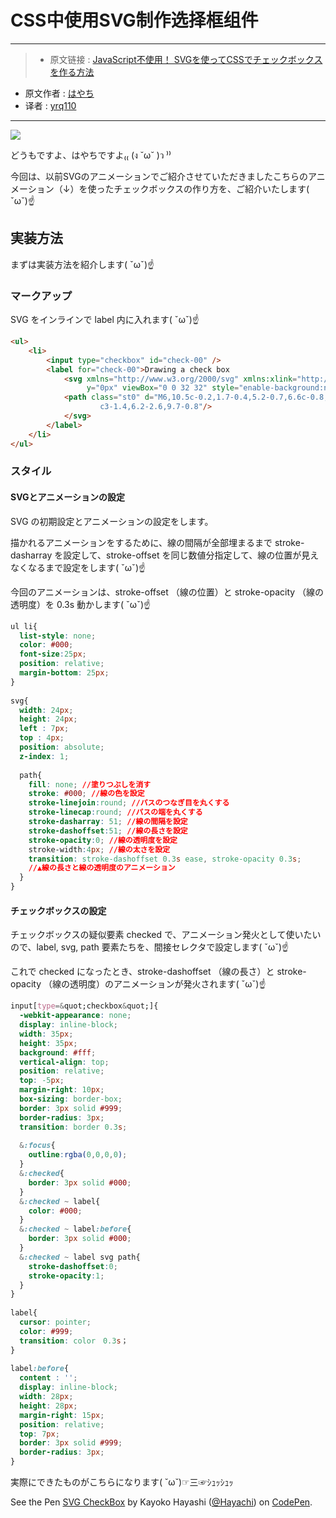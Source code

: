 # CSS中使用SVG制作选择框组件
***

>* 原文链接 : [JavaScript不使用！ SVGを使ってCSSでチェックボックスを作る方法](https://liginc.co.jp/315466)
* 原文作者 : [はやち](https://liginc.co.jp/member/member_detail?user=hayachi)
* 译者 : [yrq110](https://github.com/yrq110)

***

![](https://cdn.liginc.co.jp/wp-content/uploads/2016/12/14832784866283400_43-1310x874.jpg)


どうもですよ、はやちですよ₍₍ (ง ˘ω˘ )ว ⁾⁾

今回は、以前SVGのアニメーションでご紹介させていただきましたこちらのアニメーション（↓）を使ったチェックボックスの作り方を、ご紹介いたします( ˇωˇ)☝


## 実装方法

まずは実装方法を紹介します( ˇωˇ)☝

### マークアップ

SVG をインラインで label 内に入れます( ˇωˇ)☝

```html
<ul>
    <li>
        <input type="checkbox" id="check-00" />
        <label for="check-00">Drawing a check box
            <svg xmlns="http://www.w3.org/2000/svg" xmlns:xlink="http://www.w3.org/1999/xlink" x="0px"
                 y="0px" viewBox="0 0 32 32" style="enable-background:new 0 0 32 32;" xml:space="preserve">
            <path class="st0" d="M6,10.5c-0.2,1.7-0.4,5.2-0.7,6.6c-0.8,2.7-1.7,5.3-2.7,7.8c3.5-2,8.9-7.5,13.3-11.3c1.2-1,2.5-2.1,3.9-2.8
                    c3-1.4,6.2-2.6,9.7-0.8"/>
            </svg>
        </label>
    </li>
</ul>
```

### スタイル

#### SVGとアニメーションの設定

SVG の初期設定とアニメーションの設定をします。

描かれるアニメーションをするために、線の間隔が全部埋まるまで stroke-dasharray を設定して、stroke-offset を同じ数値分指定して、線の位置が見えなくなるまで設定をします( ˇωˇ)☝

今回のアニメーションは、stroke-offset （線の位置）と stroke-opacity （線の透明度）を 0.3s 動かします( ˇωˇ)☝

```css
ul li{
  list-style: none;
  color: #000;
  font-size:25px;
  position: relative;
  margin-bottom: 25px;
}
 
svg{
  width: 24px;
  height: 24px;
  left : 7px;
  top : 4px;
  position: absolute;
  z-index: 1;
 
  path{
    fill: none; //塗りつぶしを消す
    stroke: #000; //線の色を設定
    stroke-linejoin:round; //パスのつなぎ目を丸くする
    stroke-linecap:round; //パスの端を丸くする
    stroke-dasharray: 51; //線の間隔を設定
    stroke-dashoffset:51; //線の長さを設定
    stroke-opacity:0; //線の透明度を設定
    stroke-width:4px; //線の太さを設定
    transition: stroke-dashoffset 0.3s ease, stroke-opacity 0.3s;
    //▲線の長さと線の透明度のアニメーション
  }
}
```
#### チェックボックスの設定

チェックボックスの疑似要素 checked で、アニメーション発火として使いたいので、label, svg, path 要素たちを、間接セレクタで設定します( ˇωˇ)☝

これで checked になったとき、stroke-dashoffset （線の長さ）と stroke-opacity （線の透明度）のアニメーションが発火されます( ˇωˇ)☝

```css
input[type=&quot;checkbox&quot;]{
  -webkit-appearance: none;
  display: inline-block;
  width: 35px;
  height: 35px;
  background: #fff;
  vertical-align: top;
  position: relative;
  top: -5px;
  margin-right: 10px;
  box-sizing: border-box;
  border: 3px solid #999;
  border-radius: 3px;
  transition: border 0.3s;
 
  &:focus{
    outline:rgba(0,0,0,0);
  }
  &:checked{
    border: 3px solid #000;
  }
  &:checked ~ label{
    color: #000;
  }
  &:checked ~ label:before{
    border: 3px solid #000;
  }
  &:checked ~ label svg path{
    stroke-dashoffset:0;
    stroke-opacity:1;
  }
}
 
label{
  cursor: pointer;
  color: #999;
  transition: color　0.3s；
}
 
label:before{
  content : '';
  display: inline-block;
  width: 28px;
  height: 28px;
  margin-right: 15px;
  position: relative;
  top: 7px;
  border: 3px solid #999;
  border-radius: 3px;
}
```

実際にできたものがこちらになります( ˘ω˘)☞三☞ｼｭｯｼｭｯ

<p data-height="265" data-theme-id="0" data-slug-hash="ZBYqyW" data-default-tab="css,result" data-user="Hayachi" data-embed-version="2" data-pen-title="SVG CheckBox" class="codepen">See the Pen <a href="http://codepen.io/Hayachi/pen/ZBYqyW/">SVG CheckBox</a> by Kayoko Hayashi (<a href="http://codepen.io/Hayachi">@Hayachi</a>) on <a href="http://codepen.io">CodePen</a>.</p>
<script async src="https://production-assets.codepen.io/assets/embed/ei.js"></script>
